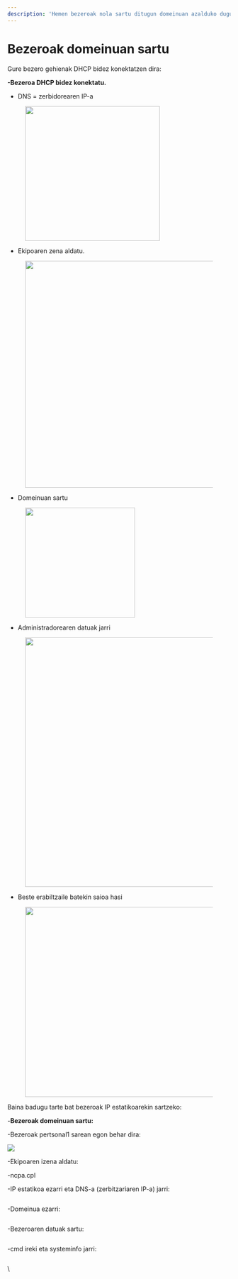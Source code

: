 ```yaml
---
description: 'Hemen bezeroak nola sartu ditugun domeinuan azalduko dugu:'
---
```


# Bezeroak domeinuan sartu

Gure bezero gehienak DHCP bidez konektatzen dira:

**-Bezeroa DHCP bidez konektatu.**

* DNS = zerbidorearen IP-a

<figure><img src="../.gitbook/assets/unknown (16).png" alt="" width="304"><figcaption></figcaption></figure>

* Ekipoaren zena aldatu.

<figure><img src="../.gitbook/assets/unknown (17).png" alt="" width="512"><figcaption></figcaption></figure>

* Domeinuan sartu

<figure><img src="../.gitbook/assets/unknown (18).png" alt="" width="248"><figcaption></figcaption></figure>



* Administradorearen datuak jarri

<figure><img src="../.gitbook/assets/unknown (19).png" alt="" width="563"><figcaption></figcaption></figure>



* Beste erabiltzaile batekin saioa hasi

<figure><img src="../.gitbook/assets/unknown (20).png" alt="" width="429"><figcaption></figcaption></figure>

Baina badugu tarte bat bezeroak IP estatikoarekin sartzeko:

-**Bezeroak domeinuan sartu:**

-Bezeroak pertsonal1 sarean egon behar dira:



![](../.gitbook/assets/unknown.png)



-Ekipoaren izena aldatu:

-ncpa.cpl

-IP estatikoa ezarri eta DNS-a (zerbitzariaren IP-a) jarri:

<figure><img src="../.gitbook/assets/unknown (3).png" alt=""><figcaption></figcaption></figure>



-Domeinua ezarri:

<figure><img src="../.gitbook/assets/unknown (6).png" alt=""><figcaption></figcaption></figure>

-Bezeroaren datuak sartu:

<figure><img src="../.gitbook/assets/unknown (20).png" alt=""><figcaption></figcaption></figure>

-cmd ireki eta systeminfo jarri:

<figure><img src="../.gitbook/assets/image (1).png" alt=""><figcaption></figcaption></figure>

\


